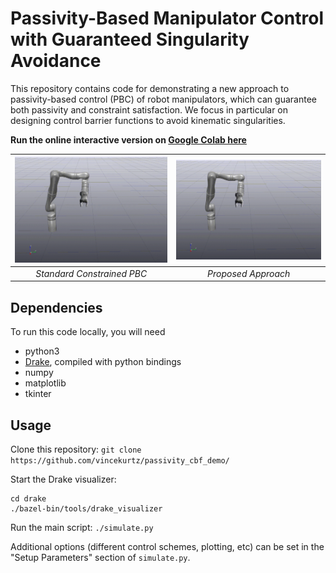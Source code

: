 # Passivity-Based Manipulator Control with Guaranteed Singularity Avoidance

This repository contains code for demonstrating a new approach to passivity-based control (PBC) of robot manipulators, which can guarantee both passivity and constraint satisfaction. We focus in particular on designing control barrier functions to avoid kinematic singularities. 

**Run the online interactive version on [Google Colab here](https://colab.research.google.com/github/vincekurtz/passivity_cbf_demo/blob/master/colab.ipynb)**

| ![](standard_constrained.gif)| ![](ours.gif)         | 
|:----------------------------:|:---------------------:|
| *Standard Constrained PBC*   | *Proposed Approach* |

## Dependencies

To run this code locally, you will need

- python3
- [Drake](https://drake.mit.edu/), compiled with python bindings
- numpy
- matplotlib
- tkinter

## Usage

Clone this repository: `git clone https://github.com/vincekurtz/passivity_cbf_demo/`

Start the Drake visualizer: 
```
cd drake
./bazel-bin/tools/drake_visualizer
```

Run the main script: `./simulate.py`

Additional options (different control schemes, plotting, etc) can be set in the "Setup Parameters" section of `simulate.py`.
